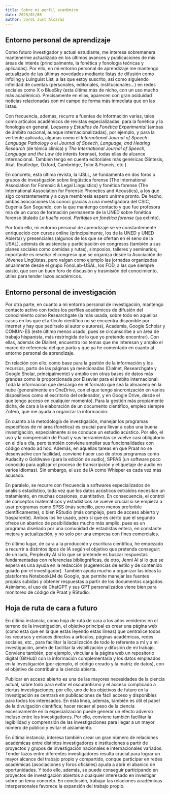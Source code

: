 ```yaml
---
title: Sobre mi perfil académico
date: 2025/01/08
author: Jordi Just Alcaraz
---
```


## Entorno personal de aprendizaje

Como futuro investigador y actual estudiante, me interesa sobremanera mantenerme actualizado en los últimos avances y publicaciones de mis áreas de interés (principalmente, la fonética y fonología teóricas y aplicadas). Por ello, en mi entorno personal de aprendizaje me mantengo actualizado de las últimas novedades mediante listas de difusión como Infoling y Luinguist List, a las que estoy suscrito, así como siguiendo infinidad de cuentas (personales, editoriales, institucionales…) en redes sociales como X o BlueSky (esta última más de nicho, con un uso mucho más académico). Precisamente en ellas, aparecen con gran asiduidad noticias relacionadas con mi campo de forma más inmediata que en las listas.

Con frecuencia, además, recurro a fuentes de información varias, tales como artículos académicos de revistas especializadas: para la fonética y la fonología en general, *Loquens* y *Estudios de Fonética Experimental* (ambas de ámbito nacional, aunque internacionalizadas), por ejemplo, y para la vertiente aplicada, algunas como el *International Journal of Speech-Language Pathology* o el *Journal of Speech, Language, and Hearing Research* (de tónica clínica) y *The International Journal of Speech, Language and the Law* (de interés forense), todas ellas de alcance internacional. También tengo en cuenta editoriales más genéricas (Síntesis, Akal, Routledge, Oxford, Cambridge, Tylor & Francis, etc.).

En concreto, esta última revista, la IJSLL, se fundamenta en dos foros o grupos de investigación sobre lingüística forense (The International Association for Forensic & Legal Linguistics) y fonética forense (The International Association for Forensic Phonetics and Acoustics), a los que sigo constantemente y a cuya membresía espero unirme pronto. De hecho, ambas asociaciones las conocí gracias a una investigadora del CSIC, Eugenia San Segundo, con la que mantengo contacto y que fue profesora mía de un curso de formación permanente de la UNED sobre fonética forense titulado *La huella vocal. Peritajes en fonética forense* (ya extinto).

Por todo ello, mi entorno personal de aprendizaje se ve constantemente enriquecido con cursos online (principalmente, los de la UNED y UNED Abierta) y presenciales (algunos de los que se ofertan en el seno de la USAL), además de asistencia y participación en congresos (también a sus planes sociales como comidas y rutas), simposios, talleres y seminarios; importante es reseñar el congreso que se organiza desde la Asociación de Jóvenes Lingüistas, pero valgan como ejemplo las jornadas organizadas anualmente desde el grupo FonoLab-USAL, los FOD, a las que siempre asisto, que son un buen foro de discusión y trasmisión del conocimiento, útiles para tender lazos académicos.

## Entorno personal de investigación

Por otra parte, en cuanto a mi entorno personal de investigación, mantengo contacto activo con todos los perfiles académicos de difusión del conocimiento como Researchgate (la más usada, sobre todo en aquellos casos en los que el artículo científico no se encuentra disponible por internet y hay que pedírselo al autor o autores), Academia, Google Scholar y COMUN-ES (este último menos usado, pues se circunscribe a un área de trabajo hispanista, más restringida de lo que yo pretendo encontrar). Con ellas, además de Dialnet, encuentro los temas que me interesan y amplío el marco de referencia del que parto y que ya he comentado en cuanto al entorno personal de aprendizaje.

En relación con ello, como base para la gestión de la información y los recursos, parto de las páginas ya mencionadas (Dialnet, Researchgate y Google Sholar, principalmente) y amplío con otras bases de datos más grandes como la proporcionada por Elsevier para el ámbito internacional. Toda la información que descargo en el formato que sea la almaceno en la nube (generalmente en OneDrive, con el que tengo sincronización en varios dispositivos como el escritorio del ordenador, y en Google Drive, desde el que tengo acceso en cualquier momento). Para la gestión más propiamente dicha, de cara a la elaboración de un documento científico, empleo siempre Zotero, que me ayuda a organizar la información.

En cuanto a la metodología de investigación, manejar los programas específicos de mi área (fonética) es crucial para llevar a cabo una buena investigación, especialmente si se conduce un estudio acústico. Por ello, el uso y la comprensión de Praat y sus herramientas se vuelve casi obligatorio en el día a día, pero también conviene ampliar sus funcionalidades con código creado ad hoc. Además, en aquellas tareas en que Praat no se desenvuelve con facilidad, conviene hacer uso de otros programas como Audacity o Goldwave (para la edición de audio), SPPAS (un software poco conocido para agilizar el proceso de transcripción y etiquetaje de audio en varios idiomas). Sin embargo, el uso de IA como Whisper es cada vez más acusado.

En paralelo, se recurre con frecuencia a softwares especializados de análisis estadístico, toda vez que los datos acústicos extraídos necesitan un tratamiento, en muchas ocasiones, cuantitativo. En consecuencia, el control de conceptos matemáticos y estadísticos se vuelve crucial si se empieza a usar programas como SPSS (más sencillo, pero menos preferible científicamente), o bien RStudio (más complejo, pero de acceso abierto y trasparente). Ambos los he usado, pero sí que es cierto que el segundo ofrece un abanico de posibilidades mucho más amplio, pues es un programa diseñado por una comunidad de estadistas entera, en constante mejora y actualización, y no solo por una empresa con fines comerciales.

En último lugar, de cara a la producción y escritura científica, he empezado a recurrir a distintos tipos de IA según el objetivo que pretenda conseguir: de un lado, Perplexity AI si lo que se pretende es buscar respuestas fundamentadas con referencias bibliográficas, de otro, Jenni AI si lo que se espera es una ayuda en la redacción (sugerencias de estilo y de contenido guiado por el investigador). También ayuda mucho a organizar las ideas la plataforma NotebookLM de Google, que permite manejar las fuentes propias subidas y obtener respuestas a partir de los documentos cargados. Asimismo, el uso de ChatGPT y sus GPT personalizados viene bien para monitoreo de código de Praat y RStudio.

## Hoja de ruta de cara a futuro

En última instancia, como hoja de ruta de cara a los años venideros en el terreno de la investigación, el objetivo principal es crear una página web (como esta que en la que estás leyendo estas líneas) que centralice todos los recursos y enlaces directos a artículos, páginas académicas, redes sociales, etc., para facilitar la localización de todo lo referente a mí y a mi investigación, amén de facilitar la visibilización y difusión de mi trabajo. Conviene también, por ejemplo, vincular a la página web un repositorio digital (GitHub) con la información complementaria y los datos empleados en la investigación (por ejemplo, el código creado y la matriz de datos), con el objetivo de contribuir a la ciencia abierta.

Publicar en acceso abierto es una de las mayores necesidades de la ciencia actual, sobre todo para evitar el oscurantismo y el acceso complicado a ciertas investigaciones; por ello, uno de los objetivos de futuro en la investigación se centrará en publicaciones de fácil acceso y disponibles para todos los interesados. En esta línea, además, también es útil el papel de la divulgación científica; hacer recaer el peso de la ciencia excesivamente en la especialización puede generar un efecto adverso incluso entre los investigadores. Por ello, conviene también facilitar la legibilidad y comprensión de las investigaciones para llegar a un mayor número de público y evitar el aislamiento.  

En última instancia, interesa también crear un gran número de relaciones académicas entre distintos investigadores e instituciones a partir de proyectos y grupos de investigación nacionales e internacionales variados. Tender lazos entre diferentes investigadores resulta crucial para lograr un mayor alcance del trabajo propio y compartido, conque participar en redes académicas (asociaciones y foros oficiales) ayuda a abrir el abanico de oportunidades. Y todo ello, además, se puede conseguir participando en proyectos de investigación abiertos a cualquier interesado en investigar sobre un tema concreto. En conclusión, trabajar las relaciones académicas interpersonales favorece la expansión del trabajo propio.
